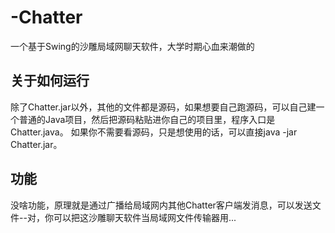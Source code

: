 # -Chatter
一个基于Swing的沙雕局域网聊天软件，大学时期心血来潮做的
## 关于如何运行
除了Chatter.jar以外，其他的文件都是源码，如果想要自己跑源码，可以自己建一个普通的Java项目，然后把源码粘贴进你自己的项目里，程序入口是Chatter.java。
如果你不需要看源码，只是想使用的话，可以直接java -jar Chatter.jar。
## 功能
没啥功能，原理就是通过广播给局域网内其他Chatter客户端发消息，可以发送文件--对，你可以把这沙雕聊天软件当局域网文件传输器用...
